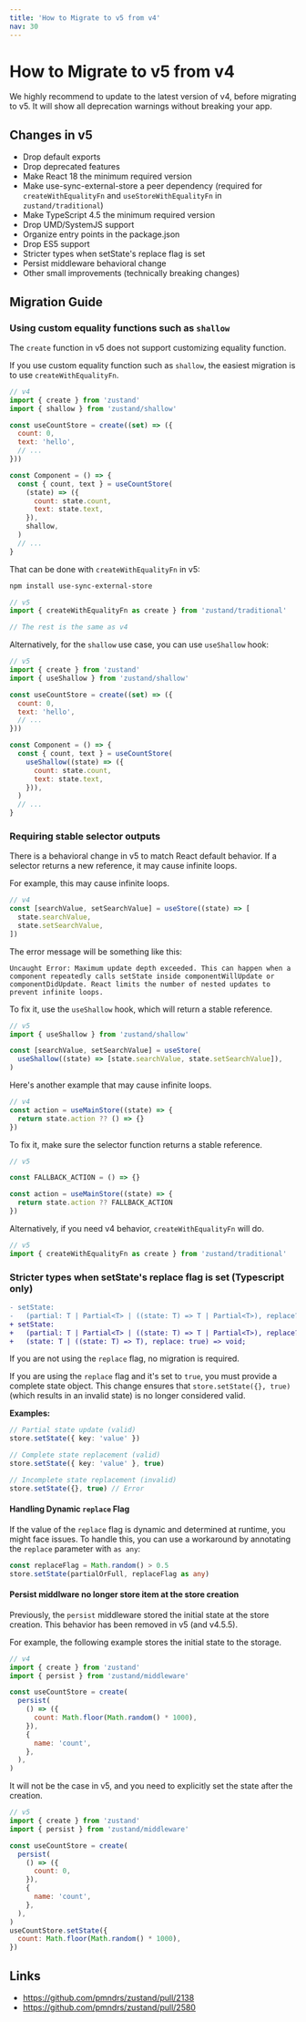 ```yaml
---
title: 'How to Migrate to v5 from v4'
nav: 30
---
```


# How to Migrate to v5 from v4

We highly recommend to update to the latest version of v4, before migrating to v5. It will show all deprecation warnings without breaking your app.

## Changes in v5

- Drop default exports
- Drop deprecated features
- Make React 18 the minimum required version
- Make use-sync-external-store a peer dependency (required for `createWithEqualityFn` and `useStoreWithEqualityFn` in `zustand/traditional`)
- Make TypeScript 4.5 the minimum required version
- Drop UMD/SystemJS support
- Organize entry points in the package.json
- Drop ES5 support
- Stricter types when setState's replace flag is set
- Persist middleware behavioral change
- Other small improvements (technically breaking changes)

## Migration Guide

### Using custom equality functions such as `shallow`

The `create` function in v5 does not support customizing equality function.

If you use custom equality function such as `shallow`,
the easiest migration is to use `createWithEqualityFn`.

```js
// v4
import { create } from 'zustand'
import { shallow } from 'zustand/shallow'

const useCountStore = create((set) => ({
  count: 0,
  text: 'hello',
  // ...
}))

const Component = () => {
  const { count, text } = useCountStore(
    (state) => ({
      count: state.count,
      text: state.text,
    }),
    shallow,
  )
  // ...
}
```

That can be done with `createWithEqualityFn` in v5:

```bash
npm install use-sync-external-store
```

```js
// v5
import { createWithEqualityFn as create } from 'zustand/traditional'

// The rest is the same as v4
```

Alternatively, for the `shallow` use case, you can use `useShallow` hook:

```js
// v5
import { create } from 'zustand'
import { useShallow } from 'zustand/shallow'

const useCountStore = create((set) => ({
  count: 0,
  text: 'hello',
  // ...
}))

const Component = () => {
  const { count, text } = useCountStore(
    useShallow((state) => ({
      count: state.count,
      text: state.text,
    })),
  )
  // ...
}
```

### Requiring stable selector outputs

There is a behavioral change in v5 to match React default behavior.
If a selector returns a new reference, it may cause infinite loops.

For example, this may cause infinite loops.

```js
// v4
const [searchValue, setSearchValue] = useStore((state) => [
  state.searchValue,
  state.setSearchValue,
])
```

The error message will be something like this:

```plaintext
Uncaught Error: Maximum update depth exceeded. This can happen when a component repeatedly calls setState inside componentWillUpdate or componentDidUpdate. React limits the number of nested updates to prevent infinite loops.
```

To fix it, use the `useShallow` hook, which will return a stable reference.

```js
// v5
import { useShallow } from 'zustand/shallow'

const [searchValue, setSearchValue] = useStore(
  useShallow((state) => [state.searchValue, state.setSearchValue]),
)
```

Here's another example that may cause infinite loops.

```js
// v4
const action = useMainStore((state) => {
  return state.action ?? () => {}
})
```

To fix it, make sure the selector function returns a stable reference.

```js
// v5

const FALLBACK_ACTION = () => {}

const action = useMainStore((state) => {
  return state.action ?? FALLBACK_ACTION
})
```

Alternatively, if you need v4 behavior, `createWithEqualityFn` will do.

```js
// v5
import { createWithEqualityFn as create } from 'zustand/traditional'
```

### Stricter types when setState's replace flag is set (Typescript only)

```diff
- setState:
-   (partial: T | Partial<T> | ((state: T) => T | Partial<T>), replace?: boolean | undefined) => void;
+ setState:
+   (partial: T | Partial<T> | ((state: T) => T | Partial<T>), replace?: false) => void;
+   (state: T | ((state: T) => T), replace: true) => void;
```

If you are not using the `replace` flag, no migration is required.

If you are using the `replace` flag and it's set to `true`, you must provide a complete state object.
This change ensures that `store.setState({}, true)` (which results in an invalid state) is no longer considered valid.

**Examples:**

```ts
// Partial state update (valid)
store.setState({ key: 'value' })

// Complete state replacement (valid)
store.setState({ key: 'value' }, true)

// Incomplete state replacement (invalid)
store.setState({}, true) // Error
```

#### Handling Dynamic `replace` Flag

If the value of the `replace` flag is dynamic and determined at runtime, you might face issues. To handle this, you can use a workaround by annotating the `replace` parameter with `as any`:

```ts
const replaceFlag = Math.random() > 0.5
store.setState(partialOrFull, replaceFlag as any)
```

#### Persist middlware no longer store item at the store creation

Previously, the `persist` middleware stored the initial state at the store creation. This behavior has been removed in v5 (and v4.5.5).

For example, the following example stores the initial state to the storage.

```js
// v4
import { create } from 'zustand'
import { persist } from 'zustand/middleware'

const useCountStore = create(
  persist(
    () => ({
      count: Math.floor(Math.random() * 1000),
    }),
    {
      name: 'count',
    },
  ),
)
```

It will not be the case in v5, and you need to explicitly set the state after the creation.

```js
// v5
import { create } from 'zustand'
import { persist } from 'zustand/middleware'

const useCountStore = create(
  persist(
    () => ({
      count: 0,
    }),
    {
      name: 'count',
    },
  ),
)
useCountStore.setState({
  count: Math.floor(Math.random() * 1000),
})
```

## Links

- https://github.com/pmndrs/zustand/pull/2138
- https://github.com/pmndrs/zustand/pull/2580
